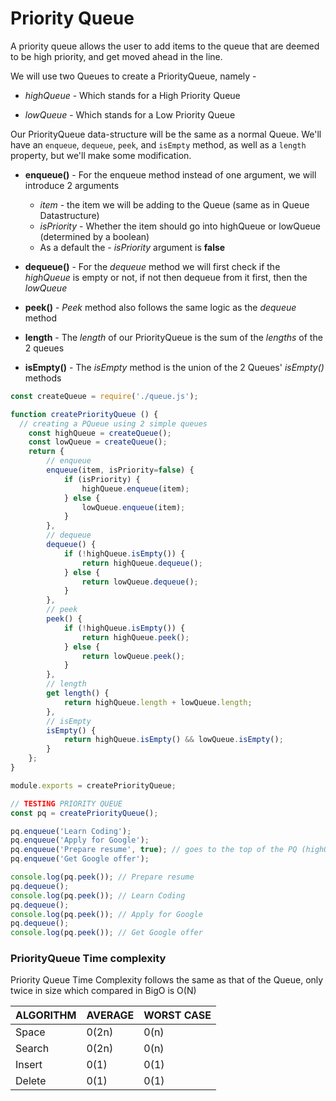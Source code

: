 # Priority Queue

 A priority queue allows the user to add items to the queue that are deemed to be high priority, and get moved ahead in the line. 

We will use two Queues to create a PriorityQueue, namely - 

- _highQueue_ - Which stands for a High Priority Queue

- _lowQueue_ - Which stands for a Low Priority Queue

Our PriorityQueue data-structure will be the same as a normal Queue. We'll have an `enqueue`, `dequeue`, `peek`, and `isEmpty` method, as well as a `length` property, but we'll make some modification.

- **enqueue()** - For the enqueue method instead of one argument, we will introduce 2 arguments
  - *item* - the item we will be adding to the Queue (same as in Queue Datastructure)
  - *isPriority* - Whether the item should go into highQueue or lowQueue (determined by a boolean)
  - As a default the - *isPriority* argument is **false** 

- **dequeue()** - For the *dequeue* method we will first check if the *highQueue* is empty or not, if not then dequeue from it first, then the *lowQueue*
- **peek()** - *Peek* method also follows the same logic as the *dequeue* method
- **length** - The *length* of our PriorityQueue is the sum of the *lengths* of the 2 queues

- **isEmpty()** - The *isEmpty* method is the union of the 2 Queues' *isEmpty()* methods

```javascript
const createQueue = require('./queue.js'); 

function createPriorityQueue () {
  // creating a PQueue using 2 simple queues
	const highQueue = createQueue();
	const lowQueue = createQueue();
	return {
		// enqueue
		enqueue(item, isPriority=false) {
			if (isPriority) {
				highQueue.enqueue(item);
			} else {
				lowQueue.enqueue(item);
			}
		},
		// dequeue
		dequeue() {
			if (!highQueue.isEmpty()) {
				return highQueue.dequeue();
			} else {
				return lowQueue.dequeue();
			}
		},
		// peek
		peek() {
			if (!highQueue.isEmpty()) {
				return highQueue.peek();
			} else {
				return lowQueue.peek();
			}
		},
		// length
		get length() {
			return highQueue.length + lowQueue.length;
		},
		// isEmpty
		isEmpty() {
			return highQueue.isEmpty() && lowQueue.isEmpty();
		}
	};
}

module.exports = createPriorityQueue;

// TESTING PRIORITY QUEUE
const pq = createPriorityQueue();

pq.enqueue('Learn Coding');
pq.enqueue('Apply for Google');
pq.enqueue('Prepare resume', true); // goes to the top of the PQ (highQueue)
pq.enqueue('Get Google offer');

console.log(pq.peek()); // Prepare resume
pq.dequeue();
console.log(pq.peek()); // Learn Coding
pq.dequeue();
console.log(pq.peek()); // Apply for Google
pq.dequeue();
console.log(pq.peek()); // Get Google offer
```

### PriorityQueue Time complexity

Priority Queue Time Complexity follows the same as that of the Queue, only twice in size which compared in BigO is O(N)

| ALGORITHM | AVERAGE | WORST CASE |
| :-------- | :------ | :--------- |
| Space     | 0(2n)   | 0(n)       |
| Search    | 0(2n)   | 0(n)       |
| Insert    | 0(1)    | 0(1)       |
| Delete    | 0(1)    | 0(1)       |

